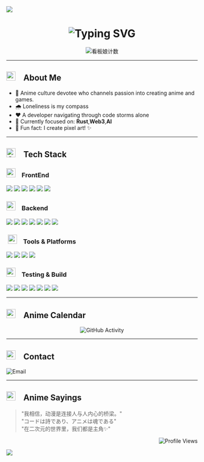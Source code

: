 <!-- 头部波浪分隔线 -->
<img src="https://capsule-render.vercel.app/api?type=waving&color=gradient&height=150&section=header&fontSize=60&animation=fadeIn" />

<!-- 头部动态标题 -->
<h1 align="center">
  <img src="https://readme-typing-svg.herokuapp.com?font=Victor+Mono&weight=600&size=30&duration=4000&pause=1000&color=FF6B9A&center=true&vCenter=true&width=500&height=70&lines=%E3%80%8C%E4%BA%8C%E6%AC%A1%E5%85%83%E3%81%AE%E4%B8%96%E7%95%8C%E3%81%B8%E3%82%88%E3%81%86%E3%81%93%E3%81%9D%EF%BC%81%E3%80%8D;%E3%80%8C%E7%A8%AE%E6%9D%91%E3%81%95%E3%82%93%E3%81%AE%E3%83%97%E3%83%AD%E3%82%B0%E3%83%A9%E3%83%9E%E3%83%BC%E3%81%A7%E3%81%99%EF%BC%81%E3%80%8D&center=true" alt="Typing SVG" />
</h1>

<p align="center">
  <img src="https://count.getloli.com/get/@trueLoving?theme=rule34" alt="看板娘计数" />
</p>

---

## <img src="https://cdn.jsdelivr.net/gh/twitter/twemoji/assets/svg/1f4da.svg" width="24" />　About Me

- 🌸 Anime culture devotee who channels passion into creating anime and games. 
- 🌧️ Loneliness is my compass  
- ❤️ A developer navigating through code storms alone  
- 🎯 Currently focused on: **Rust**,**Web3**,**AI** 
- 🎨 Fun fact: I create pixel art! ✨  


---

## <img src="https://cdn.jsdelivr.net/gh/twitter/twemoji/assets/svg/2699.svg" width="24" alt="Gear" />　Tech Stack

###  <img src="https://cdn.jsdelivr.net/gh/twitter/twemoji/assets/svg/1f5a5.svg" width="24" />　FrontEnd
<p>
  <img src="https://img.shields.io/badge/HTML5-FF6B9A?style=for-the-badge&logo=html5&logoColor=white" />
  <img src="https://img.shields.io/badge/CSS3-FF9F68?style=for-the-badge&logo=css&logoColor=white" />
  <img src="https://img.shields.io/badge/JavaScript-FFD166?style=for-the-badge&logo=JavaScript" />
  <img src="https://img.shields.io/badge/VueJS-4ECDC4?style=for-the-badge&logo=vuedotjs" />
  <img src="https://img.shields.io/badge/astro-9575CD?style=for-the-badge&logo=astro" />
  <img src="https://img.shields.io/badge/next.js-1A535C?style=for-the-badge&logo=nextdotjs&logoColor=white" />
</p>

###  <img src="https://cdn.jsdelivr.net/gh/twitter/twemoji/assets/svg/1f310.svg" width="24" />　Backend
<p>
  <img src="https://img.shields.io/badge/Node.js-339933?style=for-the-badge&logo=nodedotjs&logoColor=white" />
  <img src="https://img.shields.io/badge/Rust-F74D00?style=for-the-badge&logo=rust&logoColor=white" />
  <img src="https://img.shields.io/badge/nestjs-E0234E?style=for-the-badge&logo=nestjs" />
  <img src="https://img.shields.io/badge/mysql-4479A1?style=for-the-badge&logo=mysql&logoColor=white" />
  <img src="https://img.shields.io/badge/deno-000000?style=for-the-badge&logo=deno&logoColor=white" />
  <img src="https://img.shields.io/badge/bun-FF9E0F?style=for-the-badge&logo=bun" />
  <img src="https://img.shields.io/badge/python-3776AB?style=for-the-badge&logo=python&logoColor=white" />
</p>

### ️ <img src="https://cdn.jsdelivr.net/gh/twitter/twemoji/assets/svg/1f6e0.svg" width="24" />　Tools & Platforms
<p>
  <img src="https://img.shields.io/badge/Git-F05032?style=for-the-badge&logo=git&logoColor=white" />
  <img src="https://img.shields.io/badge/GitHub-181717?style=for-the-badge&logo=github" />
  <img src="https://img.shields.io/badge/Markdown-000000?style=for-the-badge&logo=markdown" />
  <img src="https://img.shields.io/badge/docker-2496ED?style=for-the-badge&logo=docker&logoColor=white" />
</p>

### <img src="https://cdn.jsdelivr.net/gh/twitter/twemoji/assets/svg/1f9ea.svg" width="24" />　Testing & Build

<p>
  <img src="https://img.shields.io/badge/Webpack-8DD6F9?style=for-the-badge&logo=Webpack" />
  <img src="https://img.shields.io/badge/Rollup-EC4A3F?style=for-the-badge&logo=rollupdotjs" />
  <img src="https://img.shields.io/badge/Vite-646CFF?style=for-the-badge&logo=Vite" />
  <img src="https://img.shields.io/badge/babel-F9DC3E?style=for-the-badge&logo=babel" />
  <img src="https://img.shields.io/badge/postcss-DD3A0A?style=for-the-badge&logo=postcss" />
  <img src="https://img.shields.io/badge/vitest-6E9F18?style=for-the-badge&logo=vitest" />
  <img src="https://img.shields.io/badge/jest-C21325?style=for-the-badge&logo=jest&logoColor=white" />
</p>


---
<!-- 
## <img src="https://cdn.jsdelivr.net/gh/twitter/twemoji/assets/svg/1f4e6.svg" width="24" />　Projects

### 1. [Anime Community Platform](https://github.com/trueLoving/anime-community)
> Vue.js + Node.js 开发的动漫爱好者社交平台  
> ![Stars](https://img.shields.io/github/stars/trueLoving/anime-community?style=flat-square&color=FF6B9A) ![Last Commit](https://img.shields.io/github/last-commit/trueLoving/anime-community?style=flat-square)

### 2. [Pixel Art Generator](https://github.com/trueLoving/pixel-art-generator)
> 将图片转换为像素画风格的 Python 工具  
> ![Stars](https://img.shields.io/github/stars/trueLoving/pixel-art-generator?style=flat-square&color=FF9F68)

### 3. [Vtuber Model Creator](https://github.com/trueLoving/vtuber-model-creator)
> 使用 Three.js 的网页版 Vtuber 模型编辑器  
> ![Stars](https://img.shields.io/github/stars/trueLoving/vtuber-model-creator?style=flat-square&color=FFD166)

--- -->

## <img src="https://cdn.jsdelivr.net/gh/twitter/twemoji/assets/svg/1f4ac.svg" width="24" />　Anime Calendar

<!-- 使用 GitHub Actions 生成的动漫主题贡献日历 -->
<p align="center">
  <img src="https://github-readme-activity-graph.vercel.app/graph?username=trueLoving&theme=github-dark&bg_color=1a1a2e&color=F8F7FF&line=FF6B9A&point=FFD166&area=true&hide_border=true" alt="GitHub Activity" />
</p>

---
<!-- 
## <img src="https://cdn.jsdelivr.net/gh/twitter/twemoji/assets/svg/1f3a8.svg" width="24" />　作品展示

### 像素画作品
<p align="center">
  <img src="https://raw.githubusercontent.com/trueLoving/pixel-art/main/works/sailor-moon.png" width="150" alt="Sailor Moon" />
  <img src="https://raw.githubusercontent.com/trueLoving/pixel-art/main/works/genshin-qiqi.png" width="150" alt="Genshin Qiqi" />
  <img src="https://raw.githubusercontent.com/trueLoving/pixel-art/main/works/evangelion-unit-01.png" width="150" alt="Evangelion" />
</p> -->
<!-- 
### Live2D 看板娘
<p align="center">
  <a href="https://trueLoving.github.io/live2d-showcase" target="_blank">
    <img src="https://raw.githubusercontent.com/trueLoving/live2d-showcase/main/preview.gif" width="300" alt="Live2D Preview" />
  </a>
  <br>
  <i>点击与我的看板娘互动！(GitHub Pages)</i>
</p>

--- -->

## <img src="https://cdn.jsdelivr.net/gh/twitter/twemoji/assets/svg/260e.svg" width="24" />　Contact

<p>
  <a>
    <img src="https://img.shields.io/badge/Email-D14836?style=for-the-badge&logo=gmail&logoColor=white" alt="Email" />
  </a>
</p>

---

## <img src="https://cdn.jsdelivr.net/gh/twitter/twemoji/assets/svg/1f4dd.svg" width="24" />　Anime Sayings

> "我相信，动漫是连接人与人内心的桥梁。"  
> "コードは詩であり、アニメは魂である"  
> "在二次元的世界里，我们都是主角✨"

<p align="right">
  <img src="https://komarev.com/ghpvc/?username=trueLoving&label=Profile+Views&color=FF6B9A&style=flat-square" alt="Profile Views" />
</p>

<!-- 底部波浪分隔线 -->
<img src="https://capsule-render.vercel.app/api?type=waving&color=gradient&height=150&section=footer&fontSize=60&animation=fadeIn" />